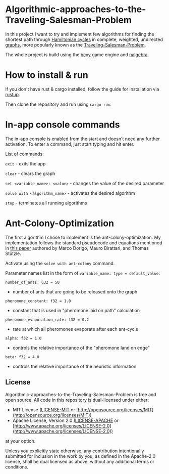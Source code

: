 # Algorithmic-approaches-to-the-Traveling-Salesman-Problem

In this project I want to try and implement few algorithms for finding the shortest path through [Hamiltonian cycles](https://en.wikipedia.org/wiki/Hamiltonian_path) in complete, weighted, undirected [graphs](https://en.wikipedia.org/wiki/Graph_(discrete_mathematics)), more popularly known as the [Traveling-Salesman-Problem](https://en.wikipedia.org/wiki/Travelling_salesman_problem).

The whole project is build using the [bevy](https://github.com/bevyengine/bevy) game engine and [nalgebra](https://github.com/dimforge/nalgebra).

# How to install & run
If you don't have rust & cargo installed, follow the guide for installation via [rustup](https://www.rust-lang.org/tools/install).

Then clone the repository and run using `cargo run`.

# In-app console commands
The in-app console is enabled from the start and doesn't need any further activation. To enter a command, just start typing and hit enter.

List of commands:

`exit` - exits the app

`clear` - clears the graph

`set <variable_name>: <value>` - changes the value of the desired parameter

`solve with <algorithm_name>` - activates the desired algorithm

`stop` - terminates all running algorithms


# Ant-Colony-Optimization

The first algorithm I chose to implement is the ant-colony-optimization. My implementation follows the standard pseudocode and equations mentioned in [this paper](https://www.semanticscholar.org/paper/Ant-colony-optimization%3A-artificial-ants-as-a-Dorigo-Birattari/058c6c7c37fb6970d322aad4a46c43b1cac0bf66) authored by Marco Dorigo, Mauro Birattari, and Thomas Stützle.

Activate using the `solve with ant-colony` command.

Parameter names list in the form of `variable_name: type = default_value`: 

`number_of_ants: u32 = 50` 
- number of ants that are going to be released onto the graph

`pheromone_constant: f32 = 1.0` 
- constant that is used in "pheromone laid on path" calculation

`pheromone_evaporation_rate: f32 = 0.2` 
- rate at which all pheromones evaporate after each ant-cycle

`alpha: f32 = 1.0`
- controls the relative importance of the "pheromone land on edge"

`beta: f32 = 4.0`
- controls the relative importance of the heuristic information

## License
Algorithmic-approaches-to-the-Traveling-Salesman-Problem is free and open source. All code in this repository is dual-licensed under either:

* MIT License ([LICENSE-MIT](docs/LICENSE-MIT) or [http://opensource.org/licenses/MIT](http://opensource.org/licenses/MIT))
* Apache License, Version 2.0 ([LICENSE-APACHE](docs/LICENSE-APACHE) or [http://www.apache.org/licenses/LICENSE-2.0](http://www.apache.org/licenses/LICENSE-2.0))

at your option.

Unless you explicitly state otherwise, any contribution intentionally submitted
for inclusion in the work by you, as defined in the Apache-2.0 license, shall be dual licensed as above, without any
additional terms or conditions.
